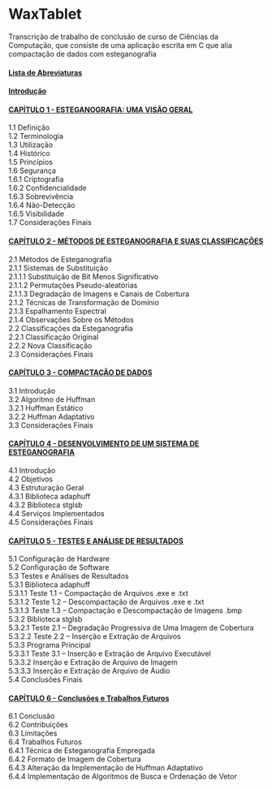 # WaxTablet
Transcrição de trabalho de conclusão de curso de Ciências da Computação, que consiste de uma aplicação escrita em C que alia compactação de dados com esteganografia

#### [Lista de Abreviaturas](abreviaturas.md)  
#### [Introdução](introdução.md)

#### [CAPÍTULO 1 - ESTEGANOGRAFIA: UMA VISÃO GERAL](/capitulo_1/)
1.1	Definição  
1.2 Terminologia  
1.3	Utilização  
1.4 Histórico  
1.5 Princípios  
1.6 Segurança  
1.6.1 Criptografia  
1.6.2 Confidencialidade  
1.6.3 Sobrevivência  
1.6.4 Não-Detecção  
1.6.5 Visibilidade  
1.7 Considerações Finais  

#### [CAPÍTULO 2 - MÉTODOS DE ESTEGANOGRAFIA E SUAS CLASSIFICAÇÕES](/capitulo_2/)  
2.1 Métodos de Esteganografia  
2.1.1 Sistemas de Substituição  
2.1.1.1 Substituição de Bit Menos Significativo  
2.1.1.2 Permutações Pseudo-aleatórias  
2.1.1.3 Degradação de Imagens e Canais de Cobertura  
2.1.2 Técnicas de Transformação de Domínio  
2.1.3 Espalhamento Espectral  
2.1.4 Observações Sobre os Métodos  
2.2 Classificações da Esteganografia  
2.2.1 Classificação Original  
2.2.2 Nova Classificação  
2.3 Considerações Finais  
  
#### [CAPÍTULO 3 - COMPACTAÇÃO DE DADOS](/capitulo_3/)  
3.1 Introdução  
3.2 Algoritmo de Huffman  
3.2.1 Huffman Estático  
3.2.2 Huffman Adaptativo  
3.3 Considerações Finais  
  
#### [CAPÍTULO 4 - DESENVOLVIMENTO DE UM SISTEMA DE ESTEGANOGRAFIA](/capitulo_4/)
4.1 Introdução  
4.2 Objetivos  
4.3 Estruturação Geral  
4.3.1 Biblioteca adaphuff  
4.3.2 Biblioteca stglsb  
4.4 Serviços Implementados  
4.5 Considerações Finais  
  
#### [CAPÍTULO 5 - TESTES E ANÁLISE DE RESULTADOS](/capitulo_5/)  
5.1 Configuração de Hardware  
5.2 Configuração de Software  
5.3 Testes e Análises de Resultados  
5.3.1 Biblioteca adaphuff  
5.3.1.1 Teste 1.1 – Compactação de Arquivos .exe e .txt  
5.3.1.2 Teste 1.2 – Descompactação de Arquivos .exe e .txt  
5.3.1.3 Teste 1.3 – Compactação e Descompactação de Imagens .bmp  
5.3.2 Biblioteca stglsb  
5.3.2.1 Teste 2.1 – Degradação Progressiva de Uma Imagem de Cobertura  
5.3.2.2 Teste 2.2 – Inserção e Extração de Arquivos  
5.3.3 Programa Principal  
5.3.3.1 Teste 3.1 – Inserção e Extração de Arquivo Executável  
5.3.3.2 Inserção e Extração de Arquivo de Imagem  
5.3.3.3 Inserção e Extração de Arquivo de Áudio  
5.4 Conclusões Finais  
  
#### [CAPÍTULO 6 - Conclusões e Trabalhos Futuros](/capitulo_6/)  
6.1 Conclusão  
6.2 Contribuições  
6.3 Limitações  
6.4 Trabalhos Futuros  
6.4.1 Técnica de Esteganografia Empregada  
6.4.2 Formato de Imagem de Cobertura  
6.4.3 Alteração da Implementação de Huffman Adaptativo  
6.4.4 Implementação de Algoritmos de Busca e Ordenação de Vetor

